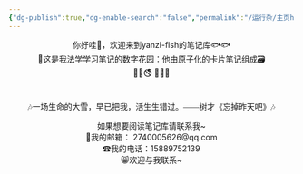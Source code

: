 ```yaml
---
{"dg-publish":true,"dg-enable-search":"false","permalink":"/运行杂/主页home/密码错误啦❌/","dgEnableSearch":"false","dgPassFrontmatter":true,"created":"2024-10-19T13:17:33.741+08:00","updated":"2024-10-19T13:46:30.378+08:00"}
---
```



<center>你好哇👋，欢迎来到yanzi-fish的笔记库🐟🐟</center>

<center>🏡这是我法学学习笔记的数字花园：他由原子化的卡片笔记组成🗃</center>

<center>🔞🚳🚭  🚯📵🚷</center>
<p><span><div style="padding-top: 1.5em; font-family: kaiti; text-align: center;">🎶一场生命的大雪，早已把我，活生生错过。——树才《忘掉昨天吧》🎶</div></span></p>
<center>如果想要阅读笔记库请联系我~</center>

<center>📮我的邮箱： 2740005626@qq.com</center>
<center>☎我的电话：15889752139</center>
<center>😸欢迎与我联系~</center>
